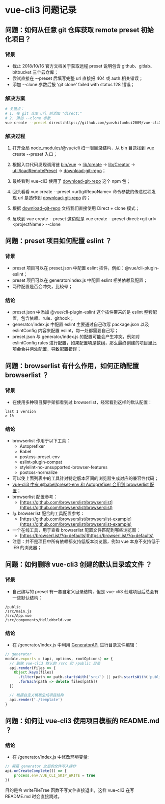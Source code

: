 # vue-cli3 问题记录

## 问题：如何从任意 git 仓库获取 remote preset 初始化项目？
### 背景
* 截止 2018/10/16 官方文档关于获取远程 preset 说明包含 github、gitlab、bitbucket 三个云仓库；
* 尝试直接在 --preset 后填写完整 url 直接报 404 或 auth 相关错误；
* 添加 --clone 参数后报 'git clone' failed with status 128 错误；
### 解决方案
```bash
# 关键点：
# 1. 在 git 仓库 url 前添加 "direct:"
# 2. 添加 --clone 参数
vue create --preset direct:https://github.com/yuezhilunhui2009/vue-cli3-preset-seed.git preset-seed-demo --clone
```
### 解决过程
1. 打开全局 node_modules/@vue/cli 扫一眼目录结构，从 bin 目录找到 vue create --preset 入口；
2. 根据入口代码发现调用链 [bin/vue](https://github.com/vuejs/vue-cli/blob/dev/packages/%40vue/cli/bin/vue.js) -&gt; [lib/create](https://github.com/vuejs/vue-cli/blob/dev/packages/%40vue/cli/lib/create.js) -&gt; [lib/Creator](https://github.com/vuejs/vue-cli/blob/dev/packages/%40vue/cli/lib/Creator.js) -&gt; [util/loadRemotePreset](https://github.com/vuejs/vue-cli/blob/dev/packages/%40vue/cli/lib/util/loadRemotePreset.js) -&gt; [download-git-repo](https://www.npmjs.com/package/download-git-repo)；

3. 最终看到 vue-cli3 使用了 [download-git-repo](https://www.npmjs.com/package/download-git-repo) 这个 npm 包；
4. 回头看看 vue create --preset &lt;url/gitRepoName&gt; 命令参数的传递过程发现 url 是透传到 [download-git-repo](https://www.npmjs.com/package/download-git-repo) 的；
5. 根据 [download-git-repo](https://www.npmjs.com/package/download-git-repo) 文档我们直接使用 Direct + clone 模式；
6. 反映到 vue create --preset 这边就是 vue create --preset direct:&lt;git url&gt; &lt;projectName&gt; --clone

## 问题：preset 项目如何配置 eslint ？
### 背景
* preset 项目可以在 preset.json 中配置 eslint 插件，例如：@vue/cli-plugin-eslint；
* preset 项目可以在 generator/index.js 中配置 eslint 相关依赖及配置；
* 两种配置是否会冲突，比较晕；
### 结论
* preset.json 中添加 @vue/cli-plugin-eslint 这个插件带来的是 eslint 整套配置，包含依赖、rule、githook；
* generator/index.js 中配置 eslint 主要通过自己改写 package.json 以及 eslintConfig 内容来配置 eslint，每一处都需要自己写；
* preset.json 与 generator/index.js 的配置可能会产生冲突，例如对 eslintConfig rules 进行配置，如果配置项是数组，那么最终创建的项目里此项会合并两处配置，导致配置错误；

## 问题：browserlist 有什么作用，如何正确配置 browserlist ？
### 背景
* 在使用多种项目脚手架都看到过 browserlist，经常看到这样的默认配置：
```
last 1 version
> 1%
```
### 结论
* browserlist 作用于以下工具：
    * Autoprefixer
    * Babel
    * postcss-preset-env
    * eslint-plugin-compat
    * stylelint-no-unsupported-browser-features
    * postcss-normalize
* 可以使上面列表中的工具针对特定版本区间的浏览器生成对应的兼容性代码；
* [vue-cli3 中有 @babel/preset-env 和 Autoprefixer 会用到 browserlist 配置](https://cli.vuejs.org/zh/guide/browser-compatibility.html#browserslist)；
* browserlist 配置参考：
    * [https://github.com/browserslist/browserslist](https://github.com/browserslist/browserslist)
* 与 browserlist 配合的工具配置参考：
    * [https://github.com/browserslist/browserslist-example](https://github.com/browserslist/browserslist-example)
* 一个在线工具，用于查看 browserlist 配置文件匹配到哪些浏览器：
    * [https://browserl.ist/?q=defaults](https://browserl.ist/?q=defaults)
* 注意：并不是项目中所有依赖都支持低版本浏览器，例如 vue 本身不支持低于 IE9 的浏览器；

## 问题：如何删除 vue-cli3 创建的默认目录或文件 ？
### 背景
* 自己编写的 preset 有一套自定义目录结构，但是 vue-cli3 创建项目后总会有一些默认结构：
```
/public
/src/main.js
/src/App.vue
/src/components/HelloWorld.vue
```
### 结论
* 在 /generator/index.js 中利用 [GeneratorAPI](https://github.com/vuejs/vue-cli/blob/dev/packages/%40vue/cli/lib/GeneratorAPI.js) 进行目录文件编辑：
```js
// generator
module.exports = (api, options, rootOptions) => {
  // 删除 vue-cli3 默认的 /src 和 /public 目录
  api.render(files => {
    Object.keys(files)
      .filter(path => path.startsWith('src/') || path.startsWith('public/'))
      .forEach(path => delete files[path])
  })

  // 根据自定义模板生成项目结构
  api.render('./template')
}
```

## 问题：如何让 vue-cli3 使用项目模板的 README.md ？
### 结论
* 在 /generator/index.js 中修改环境变量:
```js
// 屏蔽 generator 之后的文件写入操作
api.onCreateComplete(() => {
    process.env.VUE_CLI_SKIP_WRITE = true
})
```
目的是令 writeFileTree 函数不写文件直接退出，这样 vue-cli3 在写 README.md 时会直接跳过。
